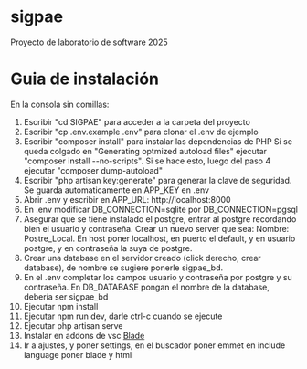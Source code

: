 # sigpae
Proyecto de laboratorio de software 2025

# Guia de instalación
En la consola sin comillas:
1. Escribir "cd SIGPAE" para acceder a la carpeta del proyecto
2. Escribir "cp .env.example .env" para clonar el .env de ejemplo
3. Escribir "composer install" para instalar las dependencias de PHP  Si se queda colgado en "Generating optmized autoload files" ejecutar "composer install --no-scripts". Si se hace esto, luego del paso 4 ejecutar "composer dump-autoload"
4. Escribir "php artisan key:generate" para generar la clave de seguridad. Se guarda automaticamente en APP_KEY en .env
5. Abrir .env y escribir en APP_URL: http://localhost:8000
6. En .env modificar DB_CONNECTION=sqlite por DB_CONNECTION=pgsql
7. Asegurar que se tiene instalado el postgre, entrar al postgre recordando bien el usuario y contraseña. Crear un nuevo server que sea: Nombre: Postre_Local. En host poner localhost, en puerto el default, y en usuario postgre, y en contraseña la suya de postgre.
8. Crear una database en el servidor creado (click derecho, crear database), de nombre se sugiere ponerle sigpae_bd. 
9. En el .env completar los campos usuario y contraseña por postgre y su contraseña. En DB_DATABASE pongan el nombre de la database, debería ser sigpae_bd
10. Ejecutar npm install
11. Ejecutar npm run dev, darle ctrl-c cuando se ejecute
12. Ejecutar php artisan serve
13. Instalar en addons de vsc [Blade](https://marketplace.visualstudio.com/items?itemName=amirmarmul.laravel-blade-vscode)
14. Ir a ajustes, y poner settings, en el buscador poner emmet en include language poner blade y html